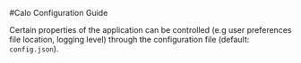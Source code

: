 #Calo Configuration Guide

Certain properties of the application can be controlled (e.g user preferences file location, logging level) through the configuration file (default: `config.json`).
